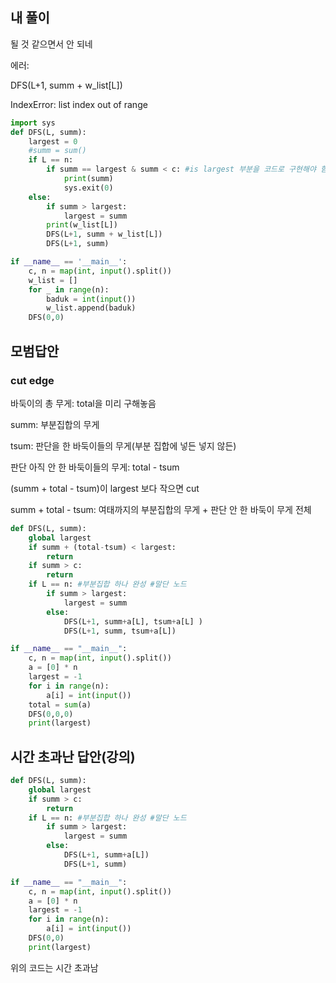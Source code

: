 ## 내 풀이
될 것 같으면서 안 되네

에러:

DFS(L+1, summ + w_list[L])

IndexError: list index out of range
```python
import sys
def DFS(L, summ):
    largest = 0
    #summ = sum()
    if L == n:
        if summ == largest & summ < c: #is largest 부분을 코드로 구현해야 함
            print(summ)
            sys.exit(0)
    else:
        if summ > largest:
            largest = summ
        print(w_list[L])
        DFS(L+1, summ + w_list[L])
        DFS(L+1, summ)

if __name__ == '__main__':
    c, n = map(int, input().split())
    w_list = []
    for _ in range(n):
        baduk = int(input())
        w_list.append(baduk)
    DFS(0,0)

```


## 모범답안
### cut edge
바둑이의 총 무게: total을 미리 구해놓음

summ: 부분집합의 무게

tsum: 판단을 한 바둑이들의 무게(부분 집합에 넣든 넣지 않든)

판단 아직 안 한 바둑이들의 무게: total - tsum

(summ + total - tsum)이 largest 보다 작으면 cut

summ + total - tsum: 여태까지의 부분집합의 무게 + 판단 안 한 바둑이 무게 전체

```python
def DFS(L, summ):
    global largest
    if summ + (total-tsum) < largest:
        return
    if summ > c:
        return
    if L == n: #부분집합 하나 완성 #말단 노드
        if summ > largest:
            largest = summ
        else:
            DFS(L+1, summ+a[L], tsum+a[L] )
            DFS(L+1, summ, tsum+a[L])

if __name__ == "__main__":
    c, n = map(int, input().split())
    a = [0] * n
    largest = -1
    for i in range(n):
        a[i] = int(input())
    total = sum(a)
    DFS(0,0,0)
    print(largest)
```

## 시간 초과난 답안(강의)

```python
def DFS(L, summ):
    global largest
    if summ > c:
        return
    if L == n: #부분집합 하나 완성 #말단 노드
        if summ > largest:
            largest = summ
        else:
            DFS(L+1, summ+a[L])
            DFS(L+1, summ)

if __name__ == "__main__":
    c, n = map(int, input().split())
    a = [0] * n
    largest = -1
    for i in range(n):
        a[i] = int(input())
    DFS(0,0)
    print(largest)
```
위의 코드는 시간 초과남











